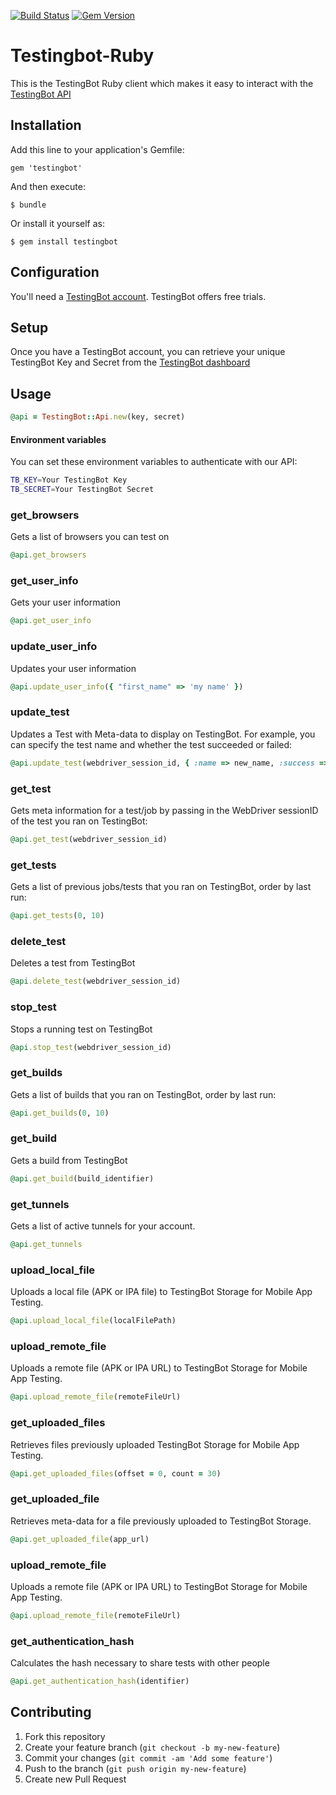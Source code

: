 [![Build Status](https://travis-ci.org/testingbot/testingbot_ruby.png)](https://travis-ci.org/testingbot/testingbot_ruby)
[![Gem Version](https://badge.fury.io/rb/testingbot.svg)](https://badge.fury.io/rb/testingbot)

# Testingbot-Ruby

This is the TestingBot Ruby client which makes it easy to 
interact with the [TestingBot API](https://testingbot.com/support/api)

## Installation

Add this line to your application's Gemfile:

    gem 'testingbot'

And then execute:

    $ bundle

Or install it yourself as:

    $ gem install testingbot


## Configuration

You'll need a [TestingBot account](https://testingbot.com).  TestingBot offers free trials.

## Setup

Once you have a TestingBot account, you can retrieve your unique TestingBot Key and Secret from the [TestingBot dashboard](https://testingbot.com/members)

## Usage

```ruby
@api = TestingBot::Api.new(key, secret)
```

#### Environment variables
You can set these environment variables to authenticate with our API:

```bash
TB_KEY=Your TestingBot Key
TB_SECRET=Your TestingBot Secret
```

### get_browsers
Gets a list of browsers you can test on

```ruby
@api.get_browsers
```

### get_user_info
Gets your user information

```ruby
@api.get_user_info
```

### update_user_info
Updates your user information

```ruby
@api.update_user_info({ "first_name" => 'my name' })
```

### update_test
Updates a Test with Meta-data to display on TestingBot.
For example, you can specify the test name and whether the test succeeded or failed:

```ruby
@api.update_test(webdriver_session_id, { :name => new_name, :success => true })
```

### get_test
Gets meta information for a test/job by passing in the WebDriver sessionID of the test you ran on TestingBot:

```ruby
@api.get_test(webdriver_session_id)
```

### get_tests
Gets a list of previous jobs/tests that you ran on TestingBot, order by last run:

```ruby
@api.get_tests(0, 10)
```

### delete_test
Deletes a test from TestingBot

```ruby
@api.delete_test(webdriver_session_id)
```

### stop_test
Stops a running test on TestingBot

```ruby
@api.stop_test(webdriver_session_id)
```

### get_builds
Gets a list of builds that you ran on TestingBot, order by last run:

```ruby
@api.get_builds(0, 10)
```

### get_build
Gets a build from TestingBot

```ruby
@api.get_build(build_identifier)
```

### get_tunnels
Gets a list of active tunnels for your account.

```ruby
@api.get_tunnels
```

### upload_local_file
Uploads a local file (APK or IPA file) to TestingBot Storage for Mobile App Testing.

```ruby
@api.upload_local_file(localFilePath)
```

### upload_remote_file
Uploads a remote file (APK or IPA URL) to TestingBot Storage for Mobile App Testing.

```ruby
@api.upload_remote_file(remoteFileUrl)
```

### get_uploaded_files
Retrieves files previously uploaded TestingBot Storage for Mobile App Testing.

```ruby
@api.get_uploaded_files(offset = 0, count = 30)
```

### get_uploaded_file
Retrieves meta-data for a file previously uploaded to TestingBot Storage.

```ruby
@api.get_uploaded_file(app_url)
```

### upload_remote_file
Uploads a remote file (APK or IPA URL) to TestingBot Storage for Mobile App Testing.

```ruby
@api.upload_remote_file(remoteFileUrl)
```
### get_authentication_hash
Calculates the hash necessary to share tests with other people

```ruby
@api.get_authentication_hash(identifier)
```

## Contributing

1. Fork this repository
2. Create your feature branch (`git checkout -b my-new-feature`)
3. Commit your changes (`git commit -am 'Add some feature'`)
4. Push to the branch (`git push origin my-new-feature`)
5. Create new Pull Request

